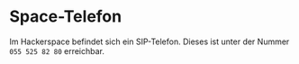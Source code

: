 # Space-Telefon

Im Hackerspace befindet sich ein SIP-Telefon. Dieses ist unter der
Nummer `055 525 82 80` erreichbar.
